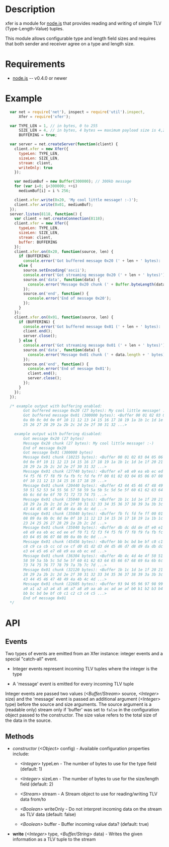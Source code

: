 Description
===========

xfer is a module for [node.js](http://nodejs.org/) that provides reading and writing of simple TLV (Type-Length-Value) tuples.

This module allows configurable type and length field sizes and requires that both sender and receiver agree on a type and length size.


Requirements
============

* [node.js](http://nodejs.org/) -- v0.4.0 or newer


Example
=======
```javascript
  var net = require('net'), inspect = require('util').inspect,
      Xfer = require('xfer');

  var TYPE_LEN = 1, // in bytes, 0 to 255
      SIZE_LEN = 4, // in bytes, 4 bytes == maximum payload size is 4,294,967,295 bytes
      BUFFERING = true;

  var server = net.createServer(function(client) {
    client.xfer = new Xfer({
      typeLen: TYPE_LEN,
      sizeLen: SIZE_LEN,
      stream: client,
      writeOnly: true
    });

    var mediumBuf = new Buffer(300000); // 300kb message
    for (var i=0; i<300000; ++i)
      mediumBuf[i] = i % 256;

    client.xfer.write(0x20, 'My cool little message! :-)');
    client.xfer.write(0x01, mediumBuf);
  });
  server.listen(8118, function() {
    var client = net.createConnection(8118);
    client.xfer = new Xfer({
      typeLen: TYPE_LEN,
      sizeLen: SIZE_LEN,
      stream: client,
      buffer: BUFFERING
    });
    client.xfer.on(0x20, function(source, len) {
      if (BUFFERING)
        console.error('Got buffered message 0x20 (' + len + ' bytes): ' + source.toString());
      else {
        source.setEncoding('ascii');
        console.error('Got streaming message 0x20 (' + len + ' bytes)');
        source.on('data', function(data) {
          console.error('Message 0x20 chunk (' + Buffer.byteLength(data) + ' bytes): ' + data);
        });
        source.on('end', function() {
          console.error('End of message 0x20');
        });
      }
    });
    client.xfer.on(0x01, function(source, len) {
      if (BUFFERING) {
        console.error('Got buffered message 0x01 (' + len + ' bytes): ' + inspect(source));
        client.end();
        server.close();
      } else {
        console.error('Got streaming message 0x01 (' + len + ' bytes)');
        source.on('data', function(data) {
          console.error('Message 0x01 chunk (' + data.length + ' bytes): ' + inspect(data));
        });
        source.on('end', function() {
          console.error('End of message 0x01');
          client.end();
          server.close();
        });
      }
    });
  });

  /* example output with buffering enabled:
        Got buffered message 0x20 (27 bytes): My cool little message! :-)
        Got buffered message 0x01 (300000 bytes): <Buffer 00 01 02 03 04 05 06 07 08 09
        0a 0b 0c 0d 0e 0f 10 11 12 13 14 15 16 17 18 19 1a 1b 1c 1d 1e 1f 20 21 22 23 24
        25 26 27 28 29 2a 2b 2c 2d 2e 2f 30 31 32 ...>

    example output with buffering disabled:
        Got message 0x20 (27 bytes)
        Message 0x20 chunk (27 bytes): My cool little message! :-)
        End of message 0x20
        Got message 0x01 (300000 bytes)
        Message 0x01 chunk (10215 bytes): <Buffer 00 01 02 03 04 05 06 07 08 09 0a 0b 0c
        0d 0e 0f 10 11 12 13 14 15 16 17 18 19 1a 1b 1c 1d 1e 1f 20 21 22 23 24 25 26 27
        28 29 2a 2b 2c 2d 2e 2f 30 31 32 ...>
        Message 0x01 chunk (27740 bytes): <Buffer e7 e8 e9 ea eb ec ed ee ef f0 f1 f2 f3
        f4 f5 f6 f7 f8 f9 fa fb fc fd fe ff 00 01 02 03 04 05 06 07 08 09 0a 0b 0c 0d 0e
        0f 10 11 12 13 14 15 16 17 18 19 ...>
        Message 0x01 chunk (20440 bytes): <Buffer 43 44 45 46 47 48 49 4a 4b 4c 4d 4e 4f
        50 51 52 53 54 55 56 57 58 59 5a 5b 5c 5d 5e 5f 60 61 62 63 64 65 66 67 68 69 6a
        6b 6c 6d 6e 6f 70 71 72 73 74 75 ...>
        Message 0x01 chunk (35040 bytes): <Buffer 1b 1c 1d 1e 1f 20 21 22 23 24 25 26 27
        28 29 2a 2b 2c 2d 2e 2f 30 31 32 33 34 35 36 37 38 39 3a 3b 3c 3d 3e 3f 40 41 42
        43 44 45 46 47 48 49 4a 4b 4c 4d ...>
        Message 0x01 chunk (35040 bytes): <Buffer fb fc fd fe ff 00 01 02 03 04 05 06 07
        08 09 0a 0b 0c 0d 0e 0f 10 11 12 13 14 15 16 17 18 19 1a 1b 1c 1d 1e 1f 20 21 22
        23 24 25 26 27 28 29 2a 2b 2c 2d ...>
        Message 0x01 chunk (35040 bytes): <Buffer db dc dd de df e0 e1 e2 e3 e4 e5 e6 e7
        e8 e9 ea eb ec ed ee ef f0 f1 f2 f3 f4 f5 f6 f7 f8 f9 fa fb fc fd fe ff 00 01 02
        03 04 05 06 07 08 09 0a 0b 0c 0d ...>
        Message 0x01 chunk (45456 bytes): <Buffer bb bc bd be bf c0 c1 c2 c3 c4 c5 c6 c7
        c8 c9 ca cb cc cd ce cf d0 d1 d2 d3 d4 d5 d6 d7 d8 d9 da db dc dd de df e0 e1 e2
        e3 e4 e5 e6 e7 e8 e9 ea eb ec ed ...>
        Message 0x01 chunk (36304 bytes): <Buffer 4b 4c 4d 4e 4f 50 51 52 53 54 55 56 57
        58 59 5a 5b 5c 5d 5e 5f 60 61 62 63 64 65 66 67 68 69 6a 6b 6c 6d 6e 6f 70 71 72
        73 74 75 76 77 78 79 7a 7b 7c 7d ...>
        Message 0x01 chunk (32120 bytes): <Buffer 1b 1c 1d 1e 1f 20 21 22 23 24 25 26 27
        28 29 2a 2b 2c 2d 2e 2f 30 31 32 33 34 35 36 37 38 39 3a 3b 3c 3d 3e 3f 40 41 42
        43 44 45 46 47 48 49 4a 4b 4c 4d ...>
        Message 0x01 chunk (22605 bytes): <Buffer 93 94 95 96 97 98 99 9a 9b 9c 9d 9e 9f
        a0 a1 a2 a3 a4 a5 a6 a7 a8 a9 aa ab ac ad ae af b0 b1 b2 b3 b4 b5 b6 b7 b8 b9 ba
        bb bc bd be bf c0 c1 c2 c3 c4 c5 ...>
        End of message 0x01
  */
```


API
===

Events
------

Two types of events are emitted from an Xfer instance: integer events and a special "catch-all" event.

 * Integer events represent incoming TLV tuples where the integer is the type

 * A 'message' event is emitted for every incoming TLV tuple

Integer events are passed two values (*\<Buffer/Stream\>* source, *\<Integer\>* size) and the 'message' event is passed an additional argument (*\<Integer\>* type) before the source and size arguments. The source argument is a (readable only) stream only if 'buffer' was set to `false` in the configuration object passed to the constructor. The size value refers to the total size of the data in the source.

Methods
-------

 * *constructor* (*\<Object\>* config) - Available configuration properties include:

    * *\<Integer\>* typeLen - The number of bytes to use for the type field (default: 1)

    * *\<Integer\>* sizeLen - The number of bytes to use for the size/length field (default: 2)

    * *\<Stream\>* stream - A Stream object to use for reading/writing TLV data from/to

    * *\<Boolean\>* writeOnly - Do not interpret incoming data on the stream as TLV data (default: false)

    * *\<Boolean\>* buffer - Buffer incoming value data? (default: true)

 * **write** (*\<Integer\>* type, *\<Buffer/String\>* data) - Writes the given information as a TLV tuple to the stream
